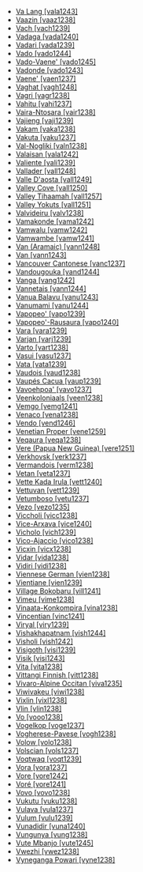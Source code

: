 - [Va Lang [vala1243]](tree/sinotibetan.sino1245/kukichinnaga.kuki1245/kukichin.kuki1246/peripheralkukichin.peri1260/southperipheralkukichin.sout3160/choic.choi1241/ngala.ngal1291/valang.vala1243/valang.vala1243.ini)
- [Vaazin [vaaz1238]](tree/atlanticcongo.atla1278/voltacongo.volt1241/northvoltacongo.nort3149/adamawaubangi.adam1258/adamawa.adam1259/sambadurumumuyeyendang.samb1322/sambaduru.samb1323/duru.duru1251/diic.diic1235/dii.diii1241/vaazin.vaaz1238/vaazin.vaaz1238.ini)
- [Vach [vach1239]](tree/uralic.ural1272/khantyic.khan1279/westkhanty.west2866/khanty.khan1273/vach.vach1239/vach.vach1239.ini)
- [Vadaga [vada1240]](tree/dravidian.drav1251/southdravidian.sout3133/southdravidianii.sout3139/teluguic.telu1265/telugu.telu1262/vadaga.vada1240/vadaga.vada1240.ini)
- [Vadari [vada1239]](tree/dravidian.drav1251/southdravidian.sout3133/southdravidianii.sout3139/teluguic.telu1265/telugu.telu1262/vadari.vada1239/vadari.vada1239.ini)
- [Vado [vado1244]](tree/austronesian.aust1307/nuclearaustronesian.nucl1752/malayopolynesian.mala1545/centraleasternmalayopolynesian.cent2237/easternmalayopolynesian.east2712/oceanic.ocea1241/westernoceaniclinkage.west2818/mesomelanesianlinkage.meso1253/newirelandnorthwestsolomoniclinkage.newi1242/stgeorgelinkage.stge1234/northwestsolomonic.nort3225/nehannorthbougainville.neha1246/nuclearnorthbougainvilleoceanic.nucl1750/buka.buka1262/saposatinputz.sapo1252/tinputzic.tinp1238/tinputz.tinp1237/vado.vado1244/vado.vado1244.ini)
- [Vado-Vaene' [vado1245]](tree/austronesian.aust1307/nuclearaustronesian.nucl1752/malayopolynesian.mala1545/centraleasternmalayopolynesian.cent2237/easternmalayopolynesian.east2712/oceanic.ocea1241/westernoceaniclinkage.west2818/mesomelanesianlinkage.meso1253/newirelandnorthwestsolomoniclinkage.newi1242/stgeorgelinkage.stge1234/northwestsolomonic.nort3225/nehannorthbougainville.neha1246/nuclearnorthbougainvilleoceanic.nucl1750/buka.buka1262/saposatinputz.sapo1252/tinputzic.tinp1238/tinputz.tinp1237/vadovaene.vado1245/vadovaene.vado1245.ini)
- [Vadonde [vado1243]](tree/atlanticcongo.atla1278/voltacongo.volt1241/benuecongo.benu1247/bantoid.bant1294/southernbantoid.sout3152/narrowbantu.narr1281/eastbantu.east2731/rufijiruvuma.rufi1235/ruvuma.ruvu1234/makonde.mako1251/vadonde.vado1243/vadonde.vado1243.ini)
- [Vaene' [vaen1237]](tree/austronesian.aust1307/nuclearaustronesian.nucl1752/malayopolynesian.mala1545/centraleasternmalayopolynesian.cent2237/easternmalayopolynesian.east2712/oceanic.ocea1241/westernoceaniclinkage.west2818/mesomelanesianlinkage.meso1253/newirelandnorthwestsolomoniclinkage.newi1242/stgeorgelinkage.stge1234/northwestsolomonic.nort3225/nehannorthbougainville.neha1246/nuclearnorthbougainvilleoceanic.nucl1750/buka.buka1262/saposatinputz.sapo1252/tinputzic.tinp1238/tinputz.tinp1237/vaene.vaen1237/vaene.vaen1237.ini)
- [Vaghat [vagh1248]](tree/atlanticcongo.atla1278/voltacongo.volt1241/benuecongo.benu1247/benuecongoplateau.benu1248/tarokoid.taro1265/kwankasur.kwan1287/vaghatyabijimlegeri.vagh1247/vaghat.vagh1248/vaghat.vagh1248.ini)
- [Vagri [vagr1238]](tree/indoeuropean.indo1319/indoiranian.indo1320/indoaryan.indo1321/indoaryancentralzone.indo1322/subcontinentalcentralindoaryan.subc1234/gujaratirajasthani.guja1255/gujaratic.guja1256/westerngujaratic.west2830/kachikoli.kach1272/vagri.vagr1238/vagri.vagr1238.ini)
- [Vahitu [vahi1237]](tree/austronesian.aust1307/nuclearaustronesian.nucl1752/malayopolynesian.mala1545/centraleasternmalayopolynesian.cent2237/easternmalayopolynesian.east2712/oceanic.ocea1241/centralpacific.cent2060/eastfijianpolynesian.east2445/polynesian.poly1242/nuclearpolynesian.nucl1485/northernoutlierpolynesianeastpolynesian.nort3246/solomonsnorthernoutlierpolynesianeastpolynesian.solo1260/centralnorthernoutlierpolynesianeastpolynesian.cent2298/eastnuclearpolynesian.east2449/centraleastnuclearpolynesian.cent2062/tuamotuan.tuam1242/vahitu.vahi1237/vahitu.vahi1237.ini)
- [Vaira-Ntosara [vair1238]](tree/nucleartransnewguinea.nucl1709/kainantugoroka.kain1273/kainantu.kain1274/tairora.tair1260/southtairora.sout2943/vairantosara.vair1238/vairantosara.vair1238.ini)
- [Vajieng [vaji1239]](tree/austroasiatic.aust1305/bahnaric.bahn1264/southbahnaric.sout2690/mnongstiengchrau.mnon1258/chrau.chra1242/vajieng.vaji1239/vajieng.vaji1239.ini)
- [Vakam [vaka1238]](tree/nucleartransnewguinea.nucl1709/centralandsouthnewguinea.cent2116/asmatkamoro.asma1256/asmat.asma1257/citakasmat.cita1246/citak.cita1245/vakam.vaka1238/vakam.vaka1238.ini)
- [Vakuta [vaku1237]](tree/austronesian.aust1307/nuclearaustronesian.nucl1752/malayopolynesian.mala1545/centraleasternmalayopolynesian.cent2237/easternmalayopolynesian.east2712/oceanic.ocea1241/westernoceaniclinkage.west2818/papuantiplinkage.papu1253/peripheralpapuantip.peri1258/kilivilamisima.kili1270/kilivilic.kili1266/kilivilamuyuw.kili1271/kilivila.kili1267/vakuta.vaku1237/vakuta.vaku1237.ini)
- [Val-Nogliki [valn1238]](tree/tungusic.tung1282/easttungus.east2366/oroknanai.orok1264/ulchaic.ulch1242/orok.orok1265/valnogliki.valn1238/valnogliki.valn1238.ini)
- [Valaisan [vala1242]](tree/indoeuropean.indo1319/italic.ital1284/latinofaliscan.lati1262/latinic.lati1263/imperiallatin.impe1234/romance.roma1334/italowesternromance.ital1285/westernromance.west2813/shiftedwesternromance.shif1234/northwesternshiftedromance.nort3208/gallorhaetian.gall1280/oil.oila1234/francoprovencalic.fran1269/arpitan.fran1260/valaisan.vala1242/valaisan.vala1242.ini)
- [Valiente [vali1239]](tree/chibchan.chib1249/corechibchan.core1252/isthmic.isth1243/easternisthmic.east2569/guaymiic.guay1266/ngabere.ngab1239/valiente.vali1239/valiente.vali1239.ini)
- [Vallader [vall1248]](tree/indoeuropean.indo1319/italic.ital1284/latinofaliscan.lati1262/latinic.lati1263/imperiallatin.impe1234/romance.roma1334/italowesternromance.ital1285/westernromance.west2813/shiftedwesternromance.shif1234/northwesternshiftedromance.nort3208/gallorhaetian.gall1280/romansh.roma1326/vallader.vall1248/vallader.vall1248.ini)
- [Valle D'aosta [vall1249]](tree/indoeuropean.indo1319/italic.ital1284/latinofaliscan.lati1262/latinic.lati1263/imperiallatin.impe1234/romance.roma1334/italowesternromance.ital1285/westernromance.west2813/shiftedwesternromance.shif1234/northwesternshiftedromance.nort3208/gallorhaetian.gall1280/oil.oila1234/francoprovencalic.fran1269/arpitan.fran1260/valledaosta.vall1249/valledaosta.vall1249.ini)
- [Valley Cove [vall1250]](tree/austronesian.aust1307/nuclearaustronesian.nucl1752/malayopolynesian.mala1545/northernluzon.nort3238/northeasternluzon.nort3187/dupaninanagta.dupa1235/valleycove.vall1250/valleycove.vall1250.ini)
- [Valley Tihaamah [vall1257]](tree/afroasiatic.afro1255/semitic.semi1276/westsemitic.west2786/centralsemitic.cent2236/arabian.arab1394/arabic.arab1395/arabianpeninsulaarabic.arab1393/hijaziarabic.hija1235/valleytihaamah.vall1257/valleytihaamah.vall1257.ini)
- [Valley Yokuts [vall1251]](tree/yokutsan.yoku1255/generalyokuts.gene1243/nimyokuts.nimy1236/yokuts.yoku1256/valleyyokuts.vall1251/valleyyokuts.vall1251.ini)
- [Valvideiru [valv1238]](tree/indoeuropean.indo1319/italic.ital1284/latinofaliscan.lati1262/latinic.lati1263/imperiallatin.impe1234/romance.roma1334/italowesternromance.ital1285/westernromance.west2813/shiftedwesternromance.shif1234/southwesternshiftedromance.sout3183/westiberoromance.west2838/galicianromance.gali1263/fala.fala1241/valvideiru.valv1238/valvideiru.valv1238.ini)
- [Vamakonde [vama1242]](tree/atlanticcongo.atla1278/voltacongo.volt1241/benuecongo.benu1247/bantoid.bant1294/southernbantoid.sout3152/narrowbantu.narr1281/eastbantu.east2731/rufijiruvuma.rufi1235/ruvuma.ruvu1234/makonde.mako1251/vamakonde.vama1242/vamakonde.vama1242.ini)
- [Vamwalu [vamw1242]](tree/atlanticcongo.atla1278/voltacongo.volt1241/benuecongo.benu1247/bantoid.bant1294/southernbantoid.sout3152/narrowbantu.narr1281/eastbantu.east2731/rufijiruvuma.rufi1235/ruvuma.ruvu1234/makonde.mako1251/vamwalu.vamw1242/vamwalu.vamw1242.ini)
- [Vamwambe [vamw1241]](tree/atlanticcongo.atla1278/voltacongo.volt1241/benuecongo.benu1247/bantoid.bant1294/southernbantoid.sout3152/narrowbantu.narr1281/eastbantu.east2731/rufijiruvuma.rufi1235/ruvuma.ruvu1234/makonde.mako1251/vamwambe.vamw1241/vamwambe.vamw1241.ini)
- [Van (Aramaic) [vann1248]](tree/afroasiatic.afro1255/semitic.semi1276/westsemitic.west2786/centralsemitic.cent2236/northwestsemitic.nort3165/aramaic.aram1259/easternaramaic.east2680/centraleasternaramaic.cent2217/northeasternneoaramaic.nort3241/assyrianneoaramaic.assy1241/northerngroup.nort3096/vanaramaic.vann1248/vanaramaic.vann1248.ini)
- [Van [vann1243]](tree/indoeuropean.indo1319/armenian.arme1241/easternwesternarmenian.east2768/modernarmenian.nucl1235/van.vann1243/van.vann1243.ini)
- [Vancouver Cantonese [vanc1237]](tree/sinotibetan.sino1245/sinitic.sini1245/southchinese.sout2740/yuechinese.yuec1235/vancouvercantonese.vanc1237/vancouvercantonese.vanc1237.ini)
- [Vandougouka [vand1244]](tree/mande.mand1469/westernmande.west2780/mandingkpelle.mand1431/centralmande.cent2047/mandingjogo.mand1432/mandingvai.mand1433/mandingmokole.mand1434/manding.mand1435/eastmanding.east2425/maninkamori.mani1303/wojenaka.woje1238/vandougouka.vand1244/vandougouka.vand1244.ini)
- [Vanga [vang1242]](tree/indoeuropean.indo1319/indoiranian.indo1320/indoaryan.indo1321/indoaryaneasternzone.indo1323/oriyagaudakamrupa.oriy1254/gaudakamrupa.gaud1237/gaudabanga.gaud1238/bengali.beng1280/vanga.vang1242/vanga.vang1242.ini)
- [Vannetais [vann1244]](tree/indoeuropean.indo1319/celtic.celt1248/nuclearceltic.nucl1715/tgbceltic.tgbc1234/insularceltic.insu1254/brythonic.bryt1239/southwesternbrythonic.sout3176/breton.bret1244/vannetais.vann1244/vannetais.vann1244.ini)
- [Vanua Balavu [vanu1243]](tree/austronesian.aust1307/nuclearaustronesian.nucl1752/malayopolynesian.mala1545/centraleasternmalayopolynesian.cent2237/easternmalayopolynesian.east2712/oceanic.ocea1241/centralpacific.cent2060/eastfijianpolynesian.east2445/eastfijian.east2446/lauan.laua1243/vanuabalavu.vanu1243/vanuabalavu.vanu1243.ini)
- [Vanumami [vanu1244]](tree/austronesian.aust1307/nuclearaustronesian.nucl1752/malayopolynesian.mala1545/centraleasternmalayopolynesian.cent2237/easternmalayopolynesian.east2712/oceanic.ocea1241/westernoceaniclinkage.west2818/mesomelanesianlinkage.meso1253/newirelandnorthwestsolomoniclinkage.newi1242/stgeorgelinkage.stge1234/labelbilur.labe1241/patpatarminigirtolai.patp1244/minigirtolai.mini1257/kuanua.kuan1248/vanumami.vanu1244/vanumami.vanu1244.ini)
- [Vapopeo' [vapo1239]](tree/austronesian.aust1307/nuclearaustronesian.nucl1752/malayopolynesian.mala1545/centraleasternmalayopolynesian.cent2237/easternmalayopolynesian.east2712/oceanic.ocea1241/westernoceaniclinkage.west2818/mesomelanesianlinkage.meso1253/newirelandnorthwestsolomoniclinkage.newi1242/stgeorgelinkage.stge1234/northwestsolomonic.nort3225/nehannorthbougainville.neha1246/nuclearnorthbougainvilleoceanic.nucl1750/buka.buka1262/saposatinputz.sapo1252/tinputzic.tinp1238/tinputz.tinp1237/vapopeo.vapo1239/vapopeo.vapo1239.ini)
- [Vapopeo'-Rausaura [vapo1240]](tree/austronesian.aust1307/nuclearaustronesian.nucl1752/malayopolynesian.mala1545/centraleasternmalayopolynesian.cent2237/easternmalayopolynesian.east2712/oceanic.ocea1241/westernoceaniclinkage.west2818/mesomelanesianlinkage.meso1253/newirelandnorthwestsolomoniclinkage.newi1242/stgeorgelinkage.stge1234/northwestsolomonic.nort3225/nehannorthbougainville.neha1246/nuclearnorthbougainvilleoceanic.nucl1750/buka.buka1262/saposatinputz.sapo1252/tinputzic.tinp1238/tinputz.tinp1237/vapopeorausaura.vapo1240/vapopeorausaura.vapo1240.ini)
- [Vara [vara1239]](tree/atlanticcongo.atla1278/voltacongo.volt1241/northvoltacongo.nort3149/adamawaubangi.adam1258/ubangi.uban1244/banda.band1341/centralbanda.cent2021/centralcore.cent2022/togbovarabanda.togb1241/vara.vara1239/vara.vara1239.ini)
- [Varjan [varj1239]](tree/indoeuropean.indo1319/indoiranian.indo1320/nuristani.nuri1243/waigalitregami.waig1246/waigali.waig1243/varjan.varj1239/varjan.varj1239.ini)
- [Varto [vart1238]](tree/indoeuropean.indo1319/indoiranian.indo1320/iranian.iran1269/westerniranian.west2794/northwesterniranian.nort3177/zazagorani.zaza1244/zaza.zaza1246/kirmanjki.kirm1248/varto.vart1238/varto.vart1238.ini)
- [Vasui [vasu1237]](tree/austronesian.aust1307/nuclearaustronesian.nucl1752/malayopolynesian.mala1545/centraleasternmalayopolynesian.cent2237/easternmalayopolynesian.east2712/oceanic.ocea1241/westernoceaniclinkage.west2818/mesomelanesianlinkage.meso1253/newirelandnorthwestsolomoniclinkage.newi1242/stgeorgelinkage.stge1234/northwestsolomonic.nort3225/nehannorthbougainville.neha1246/nuclearnorthbougainvilleoceanic.nucl1750/buka.buka1262/saposatinputz.sapo1252/tinputzic.tinp1238/tinputz.tinp1237/vasui.vasu1237/vasui.vasu1237.ini)
- [Vata [vata1239]](tree/atlanticcongo.atla1278/voltacongo.volt1241/kru.krua1234/easternkru.east2415/neyodida.dida1244/dida.dida1245/lakotadida.lako1244/vata.vata1239/vata.vata1239.ini)
- [Vaudois [vaud1238]](tree/indoeuropean.indo1319/italic.ital1284/latinofaliscan.lati1262/latinic.lati1263/imperiallatin.impe1234/romance.roma1334/italowesternromance.ital1285/westernromance.west2813/shiftedwesternromance.shif1234/northwesternshiftedromance.nort3208/gallorhaetian.gall1280/oil.oila1234/francoprovencalic.fran1269/arpitan.fran1260/vaudois.vaud1238/vaudois.vaud1238.ini)
- [Vaupés Cacua [vaup1239]](tree/kakuanukak.kaku1242/kakua.cacu1241/vaupescacua.vaup1239/vaupescacua.vaup1239.ini)
- [Vavoehpoa' [vavo1237]](tree/austronesian.aust1307/nuclearaustronesian.nucl1752/malayopolynesian.mala1545/centraleasternmalayopolynesian.cent2237/easternmalayopolynesian.east2712/oceanic.ocea1241/westernoceaniclinkage.west2818/mesomelanesianlinkage.meso1253/newirelandnorthwestsolomoniclinkage.newi1242/stgeorgelinkage.stge1234/northwestsolomonic.nort3225/nehannorthbougainville.neha1246/nuclearnorthbougainvilleoceanic.nucl1750/buka.buka1262/saposatinputz.sapo1252/tinputzic.tinp1238/tinputz.tinp1237/vavoehpoa.vavo1237/vavoehpoa.vavo1237.ini)
- [Veenkoloniaals [veen1238]](tree/indoeuropean.indo1319/germanic.germ1287/northwestgermanic.nort3152/westgermanic.west2793/northseagermanic.nort3175/altsachsisch.alts1234/middlemodernlowgerman.midd1345/lowgerman.lowg1239/ostfriesischgroningisch.ostf1234/gronings.gron1242/veenkoloniaals.veen1238/veenkoloniaals.veen1238.ini)
- [Vemgo [vemg1241]](tree/afroasiatic.afro1255/chadic.chad1250/biumandara.bium1280/northbiumandara.nort3156/lamanghdi.lama1287/vemgomabas.vemg1240/vemgo.vemg1241/vemgo.vemg1241.ini)
- [Venaco [vena1238]](tree/indoeuropean.indo1319/italic.ital1284/latinofaliscan.lati1262/latinic.lati1263/imperiallatin.impe1234/romance.roma1334/southernromance.sout3158/sardocorsican.sard1256/corsic.cors1242/corsican.cors1241/venaco.vena1238/venaco.vena1238.ini)
- [Vendo [vend1246]](tree/atlanticcongo.atla1278/voltacongo.volt1241/benuecongo.benu1247/bantoid.bant1294/southernbantoid.sout3152/narrowbantu.narr1281/bantuab10b20b30.bant1295/sawabantu.sawa1251/bengaic.beng1289/yasangumbi.yasa1241/yasa.yasa1242/vendo.vend1246/vendo.vend1246.ini)
- [Venetian Proper [vene1259]](tree/indoeuropean.indo1319/italic.ital1284/latinofaliscan.lati1262/latinic.lati1263/imperiallatin.impe1234/romance.roma1334/italowesternromance.ital1285/westernromance.west2813/shiftedwesternromance.shif1234/northwesternshiftedromance.nort3208/galloitalian.gall1279/venetian.vene1258/venetianproper.vene1259/venetianproper.vene1259.ini)
- [Veqaura [veqa1238]](tree/nucleartransnewguinea.nucl1709/kainantugoroka.kain1273/kainantu.kain1274/tairora.tair1260/southtairora.sout2943/veqaura.veqa1238/veqaura.veqa1238.ini)
- [Vere (Papua New Guinea) [vere1251]](tree/austronesian.aust1307/nuclearaustronesian.nucl1752/malayopolynesian.mala1545/centraleasternmalayopolynesian.cent2237/easternmalayopolynesian.east2712/oceanic.ocea1241/westernoceaniclinkage.west2818/mesomelanesianlinkage.meso1253/willaumez.will1243/nakanaimeramera.naka1266/nakanai.naka1262/verepapuanewguinea.vere1251/verepapuanewguinea.vere1251.ini)
- [Verkhovsk [verk1237]](tree/tungusic.tung1282/northerntungusic.nort3147/westtungus.west2427/negidal.negi1245/verkhovsk.verk1237/verkhovsk.verk1237.ini)
- [Vermandois [verm1238]](tree/indoeuropean.indo1319/italic.ital1284/latinofaliscan.lati1262/latinic.lati1263/imperiallatin.impe1234/romance.roma1334/italowesternromance.ital1285/westernromance.west2813/shiftedwesternromance.shif1234/northwesternshiftedromance.nort3208/gallorhaetian.gall1280/oil.oila1234/centraloil.cent2283/picard.pica1241/vermandois.verm1238/vermandois.verm1238.ini)
- [Vetan [veta1237]](tree/dravidian.drav1251/southdravidian.sout3133/southdravidiani.sout3138/tamilkannada.tami1291/tamilkota.tami1292/tamiltoda.tami1293/tamilirula.tami1294/tamilkodagu.tami1297/tamilmalayalam.tami1298/malayalamoid.mala1541/malavedan.mala1463/vetan.veta1237/vetan.veta1237.ini)
- [Vette Kada Irula [vett1240]](tree/dravidian.drav1251/southdravidian.sout3133/southdravidiani.sout3138/tamilkannada.tami1291/tamilkota.tami1292/tamiltoda.tami1293/tamilirula.tami1294/irulamuduga.irul1245/irula.irul1243/vettekadairula.vett1240/vettekadairula.vett1240.ini)
- [Vettuvan [vett1239]](tree/dravidian.drav1251/southdravidian.sout3133/southdravidiani.sout3138/tamilkannada.tami1291/tamilkota.tami1292/tamiltoda.tami1293/tamilirula.tami1294/tamilkodagu.tami1297/tamilmalayalam.tami1298/malayalamoid.mala1541/malavedan.mala1463/vettuvan.vett1239/vettuvan.vett1239.ini)
- [Vetumboso [vetu1237]](tree/austronesian.aust1307/nuclearaustronesian.nucl1752/malayopolynesian.mala1545/centraleasternmalayopolynesian.cent2237/easternmalayopolynesian.east2712/oceanic.ocea1241/northandcentralvanuatu.nort3195/northernvanuatu.nort3205/torresbankslinkage.torr1262/vures.vure1239/vetumboso.vetu1237/vetumboso.vetu1237.ini)
- [Vezo [vezo1235]](tree/austronesian.aust1307/nuclearaustronesian.nucl1752/malayopolynesian.mala1545/greaterbarito.grea1283/eastgreaterbarito.east2713/malagasic.mala1537/northcentralmalagasic.nort3196/northernmalagasic.nort3207/antanakaranasakalava.anta1258/sakalavamalagasy.saka1291/vezo.vezo1235/vezo.vezo1235.ini)
- [Viccholi [vicc1238]](tree/indoeuropean.indo1319/indoiranian.indo1320/indoaryan.indo1321/indoaryannorthwesternzone.indo1324/sindhilahnda.sind1278/sindhic.sind1279/sindhi.sind1272/viccholi.vicc1238/viccholi.vicc1238.ini)
- [Vice-Arxava [vice1240]](tree/kartvelian.kart1248/georgianzan.geor1252/zan.zann1245/laz.lazz1240/vicearxava.vice1240/vicearxava.vice1240.ini)
- [Vicholo [vich1239]](tree/indoeuropean.indo1319/indoiranian.indo1320/indoaryan.indo1321/indoaryannorthwesternzone.indo1324/sindhilahnda.sind1278/sindhic.sind1279/sindhi.sind1272/vicholo.vich1239/vicholo.vich1239.ini)
- [Vico-Ajaccio [vico1238]](tree/indoeuropean.indo1319/italic.ital1284/latinofaliscan.lati1262/latinic.lati1263/imperiallatin.impe1234/romance.roma1334/southernromance.sout3158/sardocorsican.sard1256/corsic.cors1242/corsican.cors1241/vicoajaccio.vico1238/vicoajaccio.vico1238.ini)
- [Vicxin [vicx1238]](tree/nakhdaghestanian.nakh1245/daghestanian.dagh1238/lak.lakk1252/vicxin.vicx1238/vicxin.vicx1238.ini)
- [Vidar [vida1238]](tree/indoeuropean.indo1319/indoiranian.indo1320/iranian.iran1269/westerniranian.west2794/northwesterniranian.nort3177/tatic.tati1243/tatic.tati1244/southerntatic.sout3177/alvirividari.alvi1241/vidar.vida1238/vidar.vida1238.ini)
- [Vidiri [vidi1238]](tree/atlanticcongo.atla1278/voltacongo.volt1241/northvoltacongo.nort3149/adamawaubangi.adam1258/ubangi.uban1244/banda.band1341/centralbanda.cent2021/centralcore.cent2022/bandabanda.band1343/vidiri.vidi1238/vidiri.vidi1238.ini)
- [Viennese German [vien1238]](tree/indoeuropean.indo1319/germanic.germ1287/northwestgermanic.nort3152/westgermanic.west2793/highgerman.high1286/middlemodernhighgerman.midd1349/modernhighgerman.mode1258/uppergerman.uppe1397/bayerisch.baye1239/bavarian.bava1246/centralbavarian.cent1967/viennesegerman.vien1238/viennesegerman.vien1238.ini)
- [Vientiane [vien1239]](tree/taikadai.taik1256/kamtai.kamt1241/betai.beta1258/daic.daic1237/centralsouthwesterntai.cent2251/wenmasouthwesterntai.wenm1239/sapasouthwesterntai.sapa1255/southwesterntai.sout3184/sputhwesternthaiph.sput1235/laothai.laot1235/lao.laoo1244/vientiane.vien1239/vientiane.vien1239.ini)
- [Village Bokobaru [vill1241]](tree/mande.mand1469/easternmande.east2697/bisabusa.bisa1265/samobusa.samo1302/busan.busa1252/bokobusa.boko1265/bokobaru.boko1267/villagebokobaru.vill1241/villagebokobaru.vill1241.ini)
- [Vimeu [vime1238]](tree/indoeuropean.indo1319/italic.ital1284/latinofaliscan.lati1262/latinic.lati1263/imperiallatin.impe1234/romance.roma1334/italowesternromance.ital1285/westernromance.west2813/shiftedwesternromance.shif1234/northwesternshiftedromance.nort3208/gallorhaetian.gall1280/oil.oila1234/centraloil.cent2283/picard.pica1241/vimeu.vime1238/vimeu.vime1238.ini)
- [Vinaata-Konkompira [vina1238]](tree/nucleartransnewguinea.nucl1709/kainantugoroka.kain1273/kainantu.kain1274/tairora.tair1260/southtairora.sout2943/vinaatakonkompira.vina1238/vinaatakonkompira.vina1238.ini)
- [Vincentian [vinc1241]](tree/arawakan.araw1281/northernmaipuran.nort2990/caribbean.cari1281/islandcaribgarifuna.isla1279/islandcarib.isla1278/vincentian.vinc1241/vincentian.vinc1241.ini)
- [Viryal [viry1239]](tree/turkic.turk1311/bolgar.bolg1249/chuvash.chuv1255/viryal.viry1239/viryal.viry1239.ini)
- [Vishakhapatnam [vish1244]](tree/dravidian.drav1251/southdravidian.sout3133/southdravidianii.sout3139/teluguic.telu1265/telugu.telu1262/vishakhapatnam.vish1244/vishakhapatnam.vish1244.ini)
- [Visholi [vish1242]](tree/indoeuropean.indo1319/indoiranian.indo1320/indoaryan.indo1321/indoaryannorthwesternzone.indo1324/sindhilahnda.sind1278/sindhic.sind1279/sindhi.sind1272/visholi.vish1242/visholi.vish1242.ini)
- [Visigoth [visi1239]](tree/indoeuropean.indo1319/germanic.germ1287/gothic.goth1244/visigoth.visi1239/visigoth.visi1239.ini)
- [Visik [visi1243]](tree/afroasiatic.afro1255/chadic.chad1250/biumandara.bium1280/northbiumandara.nort3156/lamanghdi.lama1287/vemgomabas.vemg1240/visik.visi1243/visik.visi1243.ini)
- [Vita [vita1238]](tree/atlanticcongo.atla1278/voltacongo.volt1241/northvoltacongo.nort3149/adamawaubangi.adam1258/ubangi.uban1244/banda.band1341/westcentralbanda.west2458/vita.vita1238/vita.vita1238.ini)
- [Vittangi Finnish [vitt1238]](tree/uralic.ural1272/finnic.finn1317/nuclearfinnish.nucl1717/tornedalenfinnish.torn1244/vittangifinnish.vitt1238/vittangifinnish.vitt1238.ini)
- [Vivaro-Alpine Occitan [viva1235]](tree/indoeuropean.indo1319/italic.ital1284/latinofaliscan.lati1262/latinic.lati1263/imperiallatin.impe1234/romance.roma1334/italowesternromance.ital1285/westernromance.west2813/shiftedwesternromance.shif1234/southwesternshiftedromance.sout3183/occitanic.occi1240/occitan.occi1239/northenoccitan.nort2608/vivaroalpineoccitan.viva1235/vivaroalpineoccitan.viva1235.ini)
- [Viwivakeu [viwi1238]](tree/panotacanan.pano1259/panoan.pano1256/mainlinepano.main1279/panonawa.pano1257/headwaters.head1239/amahuaca.amah1246/viwivakeu.viwi1238/viwivakeu.viwi1238.ini)
- [Vixlin [vixl1238]](tree/nakhdaghestanian.nakh1245/daghestanian.dagh1238/lak.lakk1252/vixlin.vixl1238/vixlin.vixl1238.ini)
- [Vlin [vlin1238]](tree/atlanticcongo.atla1278/voltacongo.volt1241/kwavoltacongo.kwav1236/gbe.gbee1241/westerngbe.west2802/ewe.ewee1241/vlin.vlin1238/vlin.vlin1238.ini)
- [Vo [vooo1238]](tree/atlanticcongo.atla1278/voltacongo.volt1241/kwavoltacongo.kwav1236/gbe.gbee1241/westerngbe.west2802/ewe.ewee1241/vo.vooo1238/vo.vooo1238.ini)
- [Vogelkop [voge1237]](tree/austronesian.aust1307/nuclearaustronesian.nucl1752/malayopolynesian.mala1545/centraleasternmalayopolynesian.cent2237/easternmalayopolynesian.east2712/southhalmaherawestnewguinea.sout2850/southhalmaherawestnewguinea.sout3229/cenderawasihbay.cend1238/biakic.biak1249/biakroon.biak1250/biak.biak1248/vogelkop.voge1237/vogelkop.voge1237.ini)
- [Vogherese-Pavese [vogh1238]](tree/indoeuropean.indo1319/italic.ital1284/latinofaliscan.lati1262/latinic.lati1263/imperiallatin.impe1234/romance.roma1334/italowesternromance.ital1285/westernromance.west2813/shiftedwesternromance.shif1234/northwesternshiftedromance.nort3208/galloitalian.gall1279/emilianoromagnolo.emil1243/emiliano.emil1241/vogheresepavese.vogh1238/vogheresepavese.vogh1238.ini)
- [Volow [volo1238]](tree/austronesian.aust1307/nuclearaustronesian.nucl1752/malayopolynesian.mala1545/centraleasternmalayopolynesian.cent2237/easternmalayopolynesian.east2712/oceanic.ocea1241/northandcentralvanuatu.nort3195/northernvanuatu.nort3205/torresbankslinkage.torr1262/motlav.motl1237/volow.volo1238/volow.volo1238.ini)
- [Volscian [vols1237]](tree/indoeuropean.indo1319/italic.ital1284/sabellic.sabe1249/sabellic.sabe1248/umbric.umbr1252/volscian.vols1237/volscian.vols1237.ini)
- [Voqtwaq [voqt1239]](tree/austroasiatic.aust1305/bahnaric.bahn1264/southbahnaric.sout2690/mnongstiengchrau.mnon1258/chrau.chra1242/voqtwaq.voqt1239/voqtwaq.voqt1239.ini)
- [Vora [vora1237]](tree/austronesian.aust1307/nuclearaustronesian.nucl1752/malayopolynesian.mala1545/centraleasternmalayopolynesian.cent2237/easternmalayopolynesian.east2712/oceanic.ocea1241/westernoceaniclinkage.west2818/papuantiplinkage.papu1253/peripheralpapuantip.peri1258/centralpapuan.cent2070/sinagorokeapara.sina1272/sinaugoro.sina1266/vora.vora1237/vora.vora1237.ini)
- [Vore [vore1242]](tree/mande.mand1469/westernmande.west2780/samogosoninke.samo1308/duunbobo.duun1243/bobo.bobo1253/northernbobomadare.nort2819/vore.vore1242/vore.vore1242.ini)
- [Voré [vore1241]](tree/mande.mand1469/westernmande.west2780/samogosoninke.samo1308/duunbobo.duun1243/bobo.bobo1253/southernbobomadare.sout2840/vore.vore1241/vore.vore1241.ini)
- [Vovo [vovo1238]](tree/austronesian.aust1307/nuclearaustronesian.nucl1752/malayopolynesian.mala1545/centraleasternmalayopolynesian.cent2237/easternmalayopolynesian.east2712/oceanic.ocea1241/northandcentralvanuatu.nort3195/centralvanuatu.cent2269/epiefate.epie1239/epi.epii1237/bieriamaii.bier1245/bieria.bier1246/vovo.vovo1238/vovo.vovo1238.ini)
- [Vukutu [vuku1238]](tree/centralsudanic.cent2225/membimangbutuefe.memb1239/mangbutuefe.mang1425/leseic.lese1245/lese.lese1243/vukutu.vuku1238/vukutu.vuku1238.ini)
- [Vulava [vula1237]](tree/austronesian.aust1307/nuclearaustronesian.nucl1752/malayopolynesian.mala1545/centraleasternmalayopolynesian.cent2237/easternmalayopolynesian.east2712/oceanic.ocea1241/southeastsolomonic.sout2853/guadalcanalnggelic.guad1241/nuclearguadalcanalnggelic.nucl1470/nggelic.ngge1240/bughotu.bugh1239/vulava.vula1237/vulava.vula1237.ini)
- [Vulum [vulu1239]](tree/afroasiatic.afro1255/chadic.chad1250/biumandara.bium1280/northbiumandara.nort3156/musgukotoko.musg1255/biumandarabb2.bium1279/musgumbara.musg1256/musgu.musg1254/vulum.vulu1239/vulum.vulu1239.ini)
- [Vunadidir [vuna1240]](tree/austronesian.aust1307/nuclearaustronesian.nucl1752/malayopolynesian.mala1545/centraleasternmalayopolynesian.cent2237/easternmalayopolynesian.east2712/oceanic.ocea1241/westernoceaniclinkage.west2818/mesomelanesianlinkage.meso1253/newirelandnorthwestsolomoniclinkage.newi1242/stgeorgelinkage.stge1234/labelbilur.labe1241/patpatarminigirtolai.patp1244/minigirtolai.mini1257/kuanua.kuan1248/vunadidir.vuna1240/vunadidir.vuna1240.ini)
- [Vungunya [vung1238]](tree/atlanticcongo.atla1278/voltacongo.volt1241/benuecongo.benu1247/bantoid.bant1294/southernbantoid.sout3152/narrowbantu.narr1281/centralwesternbantu.cent2260/sirab40.sira1268/lumbuic.lumb1251/bantuh1216c.bant1296/yombe.yomb1244/vungunya.vung1238/vungunya.vung1238.ini)
- [Vute Mbanjo [vute1245]](tree/atlanticcongo.atla1278/voltacongo.volt1241/benuecongo.benu1247/bantoid.bant1294/northernbantoid.nort3168/mambiloid.mamb1309/nizaamambilavute.niza1234/konjamambilavute.konj1251/mambilavute.mamb1310/vutic.vuti1235/vutewawa.vute1246/vute.vute1244/vutembanjo.vute1245/vutembanjo.vute1245.ini)
- [Vwezhi [vwez1238]](tree/atlanticcongo.atla1278/voltacongo.volt1241/benuecongo.benu1247/nupoid.nupo1239/nupegbagyi.nupe1252/gbagyigbari.gbag1256/gbagyi.gbag1258/vwezhi.vwez1238/vwezhi.vwez1238.ini)
- [Vyneganga Powari [vyne1238]](tree/indoeuropean.indo1319/indoiranian.indo1320/indoaryan.indo1321/indoaryancentralzone.indo1322/subcontinentalcentralindoaryan.subc1234/easternhindi.east2726/powari.powa1246/vynegangapowari.vyne1238/vynegangapowari.vyne1238.ini)
